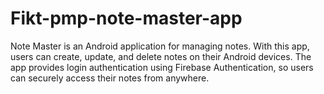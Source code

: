 # Fikt-pmp-note-master-app
Note Master is an Android application for managing notes. With this app, users can create, update, and delete notes on their Android devices. The app provides login authentication using Firebase Authentication, so users can securely access their notes from anywhere.
